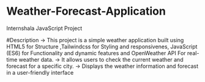 # Weather-Forecast-Application
Internshala  JavaScript Project

#Description
-> This project is a simple weather application built using HTML5 for Structure  ,Tailwindcss for   Styling and responsivenes, JavaScript (ES6) for Functionality and dynamic features and OpenWeather API For real-time weather data.
-> It allows users to check the current weather and forecast for a specific city.
-> Displays the weather information and forecast in a user-friendly interface
